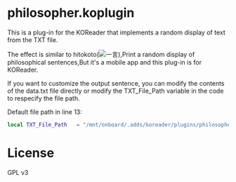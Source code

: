 # philosopher.koplugin

This is a plug-in for the KOReader that implements a random display of text from the TXT file.

The effect is similar to hitokoto(![一言](http://hitokoto.cn/)),Print a random display of philosophical sentences,But it's a mobile app and this plug-in is for KOReader.

If you want to customize the output sentence, you can modify the contents of the data.txt file directly or modify the TXT_File_Path variable in the code to respecify the file path.

Default file path in line 13:
```lua
local TXT_File_Path   = "/mnt/onboard/.adds/koreader/plugins/philosopher.koplugin/data.txt"
```

# License
GPL v3
